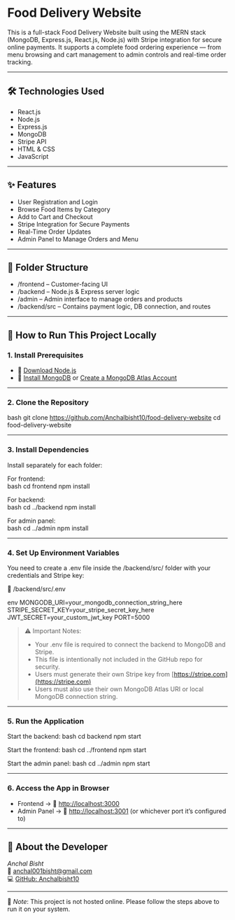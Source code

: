 # Food Delivery Website

This is a full-stack Food Delivery Website built using the MERN stack (MongoDB, Express.js, React.js, Node.js) with Stripe integration for secure online payments. It supports a complete food ordering experience — from menu browsing and cart management to admin controls and real-time order tracking.

---

## 🛠 Technologies Used

- React.js  
- Node.js  
- Express.js  
- MongoDB  
- Stripe API  
- HTML & CSS  
- JavaScript  

---

## ✨ Features

- User Registration and Login  
- Browse Food Items by Category  
- Add to Cart and Checkout  
- Stripe Integration for Secure Payments  
- Real-Time Order Updates  
- Admin Panel to Manage Orders and Menu  

---

## 📁 Folder Structure

- /frontend – Customer-facing UI  
- /backend – Node.js & Express server logic  
- /admin – Admin interface to manage orders and products  
- /backend/src – Contains payment logic, DB connection, and routes  

---

## 🚀 How to Run This Project Locally

### 1. Install Prerequisites

- 🔗 [Download Node.js](https://nodejs.org)  
- 🔗 [Install MongoDB](https://www.mongodb.com/try/download/community) or [Create a MongoDB Atlas Account](https://www.mongodb.com/cloud/atlas)

---

### 2. Clone the Repository

bash
git clone https://github.com/Anchalbisht10/food-delivery-website
cd food-delivery-website


---

### 3. Install Dependencies

Install separately for each folder:

For frontend:  
bash
cd frontend
npm install


For backend:  
bash
cd ../backend
npm install


For admin panel:  
bash
cd ../admin
npm install


---

### 4. Set Up Environment Variables

You need to create a .env file inside the /backend/src/ folder with your credentials and Stripe key:

📁 /backend/src/.env

env
MONGODB_URI=your_mongodb_connection_string_here
STRIPE_SECRET_KEY=your_stripe_secret_key_here
JWT_SECRET=your_custom_jwt_key
PORT=5000


> ⚠ Important Notes:
> - Your .env file is required to connect the backend to MongoDB and Stripe.
> - This file is intentionally not included in the GitHub repo for security.
> - Users must generate their own Stripe key from [https://stripe.com](https://stripe.com)
> - Users must also use their own MongoDB Atlas URI or local MongoDB connection string.

---

### 5. Run the Application

Start the backend:
bash
cd backend
npm start


Start the frontend:
bash
cd ../frontend
npm start


Start the admin panel:
bash
cd ../admin
npm start


---

### 6. Access the App in Browser

- Frontend → 🔗 [http://localhost:3000](http://localhost:3000)  
- Admin Panel → 🔗 [http://localhost:3001](http://localhost:3001) (or whichever port it’s configured to)  

---

## 🙋 About the Developer

*Anchal Bisht*  
📧 [anchal001bisht@gmail.com](mailto:anchal001bisht@gmail.com)  
💻 [GitHub: Anchalbisht10](https://github.com/Anchalbisht10)

---

📌 *Note*: This project is not hosted online. Please follow the steps above to run it on your system.
